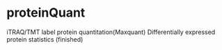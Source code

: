 # proteinQuant
iTRAQ/TMT label protein quantitation(Maxquant)
Differentially expressed protein statistics (finished)
